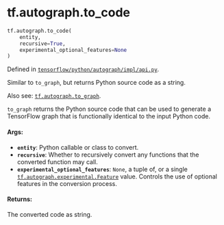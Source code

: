 <div itemscope itemtype="http://developers.google.com/ReferenceObject">
<meta itemprop="name" content="tf.autograph.to_code" />
<meta itemprop="path" content="Stable" />
</div>

# tf.autograph.to_code

``` python
tf.autograph.to_code(
    entity,
    recursive=True,
    experimental_optional_features=None
)
```



Defined in [`tensorflow/python/autograph/impl/api.py`](/code/stable/tensorflow/python/autograph/impl/api.py).

Similar to `to_graph`, but returns Python source code as a string.

Also see: <a href="../../tf/autograph/to_graph.md"><code>tf.autograph.to_graph</code></a>.

`to_graph` returns the Python source code that can be used to generate a
TensorFlow graph that is functionally identical to the input Python code.

#### Args:

* <b>`entity`</b>: Python callable or class to convert.
* <b>`recursive`</b>: Whether to recursively convert any functions that the converted
    function may call.
* <b>`experimental_optional_features`</b>: `None`, a tuple of, or a single
    <a href="../../tf/autograph/experimental/Feature.md"><code>tf.autograph.experimental.Feature</code></a> value. Controls the use of optional
    features in the conversion process.


#### Returns:

The converted code as string.
